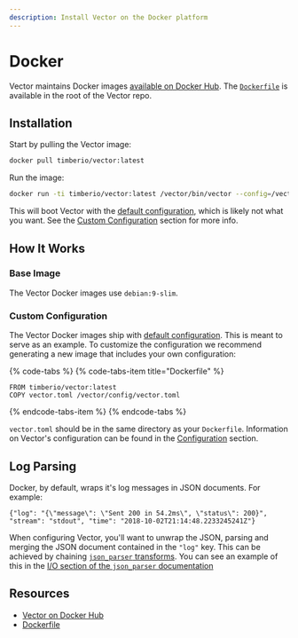 ```yaml
---
description: Install Vector on the Docker platform
---
```


# Docker

Vector maintains Docker images [available on Docker Hub][url.docker_hub_vector].
The [`Dockerfile`][url.dockerfile] is available in the root of the Vector repo.

## Installation

Start by pulling the Vector image:

```bash
docker pull timberio/vector:latest
```

Run the image:

```bash
docker run -ti timberio/vector:latest /vector/bin/vector --config=/vector/config/vector.toml
```

This will boot Vector with the [default configuration][url.default_configuration],
which is likely not what you want. See the [Custom Configuration](#custom-configuration)
section for more info.

## How It Works

### Base Image

The Vector Docker images use `debian:9-slim`.

### Custom Configuration

The Vector Docker images ship with [default configuration][url.default_configuration].
This is meant to serve as an example. To customize the configuration we recommend
generating a new image that includes your own configuration:

{% code-tabs %}
{% code-tabs-item title="Dockerfile" %}
```
FROM timberio/vector:latest
COPY vector.toml /vector/config/vector.toml
```
{% endcode-tabs-item %}
{% endcode-tabs %}

`vector.toml` should be in the same directory as your `Dockerfile`. Information
on Vector's configuration can be found in the [Configuration][docs.configuration]
section.

## Log Parsing

Docker, by default, wraps it's log messages in JSON documents. For example:

```
{"log": "{\"message\": \"Sent 200 in 54.2ms\", \"status\": 200}", "stream": "stdout", "time": "2018-10-02T21:14:48.2233245241Z"}
```

When configuring Vector, you'll want to unwrap the JSON, parsing and merging
the JSON document contained in the `"log"` key. This can be achieved by
chaining [`json_parser` transforms][docs.json_parser_transform]. You can see an
example of this in the [I/O section of the `json_parser` documentation][docs.json_parser_transform.io]

## Resources

* [Vector on Docker Hub][url.docker_hub_vector]
* [Dockerfile][url.dockerfile]


[docs.configuration]: ../../..docs/usage/configuration
[docs.json_parser_transform.io]: ../../../usage/configuration/transforms/json_parser.md#io
[docs.json_parser_transform]: ../../../usage/configuration/transforms/json_parser.md
[url.default_configuration]: https://github.com/timberio/vector/blob/master/config/vector.toml
[url.docker_hub_vector]: https://hub.docker.com/r/timberio/vector
[url.dockerfile]: https://github.com/timberio/vector/blob/master/Dockerfile
